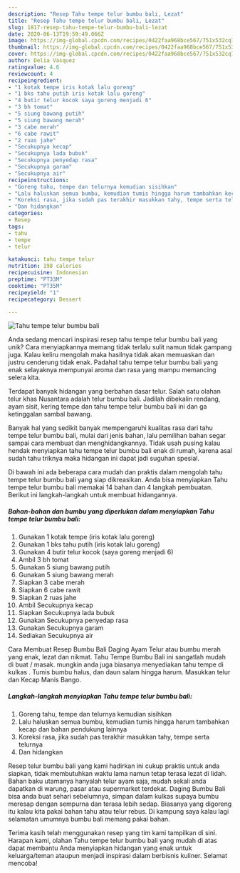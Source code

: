 ```yaml
---
description: "Resep Tahu tempe telur bumbu bali, Lezat"
title: "Resep Tahu tempe telur bumbu bali, Lezat"
slug: 1817-resep-tahu-tempe-telur-bumbu-bali-lezat
date: 2020-06-13T19:59:49.066Z
image: https://img-global.cpcdn.com/recipes/0422faa968bce567/751x532cq70/tahu-tempe-telur-bumbu-bali-foto-resep-utama.jpg
thumbnail: https://img-global.cpcdn.com/recipes/0422faa968bce567/751x532cq70/tahu-tempe-telur-bumbu-bali-foto-resep-utama.jpg
cover: https://img-global.cpcdn.com/recipes/0422faa968bce567/751x532cq70/tahu-tempe-telur-bumbu-bali-foto-resep-utama.jpg
author: Delia Vasquez
ratingvalue: 4.6
reviewcount: 4
recipeingredient:
- "1 kotak tempe iris kotak lalu goreng"
- "1 bks tahu putih iris kotak lalu goreng"
- "4 butir telur kocok saya goreng menjadi 6"
- "3 bh tomat"
- "5 siung bawang putih"
- "5 siung bawang merah"
- "3 cabe merah"
- "6 cabe rawit"
- "2 ruas jahe"
- "Secukupnya kecap"
- "Secukupnya lada bubuk"
- "Secukupnya penyedap rasa"
- "Secukupnya garam"
- "Secukupnya air"
recipeinstructions:
- "Goreng tahu, tempe dan telurnya kemudian sisihkan"
- "Lalu haluskan semua bumbu, kemudian tumis hingga harum tambahkan kecap dan bahan pendukung lainnya"
- "Koreksi rasa, jika sudah pas terakhir masukkan tahy, tempe serta telurnya"
- "Dan hidangkan"
categories:
- Resep
tags:
- tahu
- tempe
- telur

katakunci: tahu tempe telur 
nutrition: 198 calories
recipecuisine: Indonesian
preptime: "PT33M"
cooktime: "PT35M"
recipeyield: "1"
recipecategory: Dessert

---
```



![Tahu tempe telur bumbu bali](https://img-global.cpcdn.com/recipes/0422faa968bce567/751x532cq70/tahu-tempe-telur-bumbu-bali-foto-resep-utama.jpg)

Anda sedang mencari inspirasi resep tahu tempe telur bumbu bali yang unik? Cara menyiapkannya memang tidak terlalu sulit namun tidak gampang juga. Kalau keliru mengolah maka hasilnya tidak akan memuaskan dan justru cenderung tidak enak. Padahal tahu tempe telur bumbu bali yang enak selayaknya mempunyai aroma dan rasa yang mampu memancing selera kita.

Terdapat banyak hidangan yang berbahan dasar telur. Salah satu olahan telur khas Nusantara adalah telur bumbu bali. Jadilah dibekalin rendang, ayam sisit, kering tempe dan tahu tempe telur bumbu bali ini dan ga ketinggalan sambal bawang.

Banyak hal yang sedikit banyak mempengaruhi kualitas rasa dari tahu tempe telur bumbu bali, mulai dari jenis bahan, lalu pemilihan bahan segar sampai cara membuat dan menghidangkannya. Tidak usah pusing kalau hendak menyiapkan tahu tempe telur bumbu bali enak di rumah, karena asal sudah tahu triknya maka hidangan ini dapat jadi suguhan spesial.


Di bawah ini ada beberapa cara mudah dan praktis dalam mengolah tahu tempe telur bumbu bali yang siap dikreasikan. Anda bisa menyiapkan Tahu tempe telur bumbu bali memakai 14 bahan dan 4 langkah pembuatan. Berikut ini langkah-langkah untuk membuat hidangannya.

<!--inarticleads1-->

##### Bahan-bahan dan bumbu yang diperlukan dalam menyiapkan Tahu tempe telur bumbu bali:

1. Gunakan 1 kotak tempe (iris kotak lalu goreng)
1. Gunakan 1 bks tahu putih (iris kotak lalu goreng)
1. Gunakan 4 butir telur kocok (saya goreng menjadi 6)
1. Ambil 3 bh tomat
1. Gunakan 5 siung bawang putih
1. Gunakan 5 siung bawang merah
1. Siapkan 3 cabe merah
1. Siapkan 6 cabe rawit
1. Siapkan 2 ruas jahe
1. Ambil Secukupnya kecap
1. Siapkan Secukupnya lada bubuk
1. Gunakan Secukupnya penyedap rasa
1. Gunakan Secukupnya garam
1. Sediakan Secukupnya air


Cara Membuat Resep Bumbu Bali Daging Ayam Telur atau bumbu merah yang enak, lezat dan nikmat. Tahu Tempe Bumbu Bali ini sangatlah mudah di buat / masak. mungkin anda juga biasanya menyediakan tahu tempe di kulkas . Tumis bumbu halus, dan daun salam hingga harum. Masukkan telur dan Kecap Manis Bango. 

<!--inarticleads2-->

##### Langkah-langkah menyiapkan Tahu tempe telur bumbu bali:

1. Goreng tahu, tempe dan telurnya kemudian sisihkan
1. Lalu haluskan semua bumbu, kemudian tumis hingga harum tambahkan kecap dan bahan pendukung lainnya
1. Koreksi rasa, jika sudah pas terakhir masukkan tahy, tempe serta telurnya
1. Dan hidangkan


Resep telur bumbu bali yang kami hadirkan ini cukup praktis untuk anda siapkan, tidak membutuhkan waktu lama namun tetap terasa lezat di lidah. Bahan baku utamanya hanyalah telur ayam saja, mudah sekali anda dapatkan di warung, pasar atau supermarket terdekat. Daging Bumbu Bali bisa anda buat sehari sebelumnya, simpan dalam kulkas supaya bumbu meresap dengan sempurna dan terasa lebih sedap. Biasanya yang digoreng itu kalau kita pakai bahan tahu atau telur rebus. Di kampung saya kalau lagi selamatan umumnya bumbu bali memang pakai bahan. 

Terima kasih telah menggunakan resep yang tim kami tampilkan di sini. Harapan kami, olahan Tahu tempe telur bumbu bali yang mudah di atas dapat membantu Anda menyiapkan hidangan yang enak untuk keluarga/teman ataupun menjadi inspirasi dalam berbisnis kuliner. Selamat mencoba!
